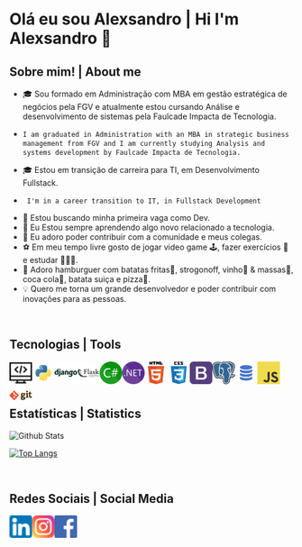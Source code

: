 # Olá eu sou Alexsandro | Hi I'm Alexsandro  👋

## Sobre mim! | About me
-  🎓 Sou formado em Administração com MBA em gestão estratégica de negócios pela FGV e atualmente estou cursando Análise e desenvolvimento de sistemas pela Faulcade Impacta de Tecnologia.
-     I am graduated in Administration with an MBA in strategic business management from FGV and I am currently studying Analysis and systems development by Faulcade Impacta de Tecnologia.
-  🎓 Estou em transição de carreira para TI, em Desenvolvimento Fullstack.
-      I'm in a career transition to IT, in Fullstack Development
-  💼   Estou buscando minha primeira vaga como Dev.
-  🚀 Eu Estou sempre aprendendo algo novo relacionado a tecnologia.
-  🌱 Eu adoro poder contribuir com a comunidade e meus colegas. 
-  ⚽ Em meu tempo livre gosto de jogar video game 🕹️, fazer exercícios 💪 e estudar 🧑🏻‍🏫.
-  🍔 Adoro hamburguer com batatas fritas🍟, strogonoff, vinho🍷 & massas🍝, coca cola🥤, batata suiça e pizza🍕.
-  💡 Quero me torna um grande desenvolvedor e poder contribuir com inovações para as pessoas.

<br/>


## Tecnologias | Tools

<img align="left" alt="prog" width="40px" src="https://github.com/alexaugusto23/alexaugusto23/blob/main/imgs/programming.png">
<img align="left" alt="python" width="40px" src="https://github.com/alexaugusto23/alexaugusto23/blob/main/imgs/python.png">
<img align="left" alt="django" width="40px" src="https://github.com/alexaugusto23/alexaugusto23/blob/main/imgs/django.png">
<img align="left" alt="flask" width="40px" src="https://github.com/alexaugusto23/alexaugusto23/blob/main/imgs/flask.png">
<img align="left" alt="csharp" width="40px" src="https://github.com/alexaugusto23/alexaugusto23/blob/main/imgs/csharp.png">
<img align="left" alt="dotnet" width="40px" src="https://github.com/alexaugusto23/alexaugusto23/blob/main/imgs/dotnet.png">
<img align="left" alt="html" width="40px" src="https://github.com/alexaugusto23/alexaugusto23/blob/main/imgs/html.png">
<img align="left" alt="css" width="40px" src="https://github.com/alexaugusto23/alexaugusto23/blob/main/imgs/css.png">
<img align="left" alt="bootstrap" width="40px" src="https://github.com/alexaugusto23/alexaugusto23/blob/main/imgs/bootstrap.png">
<img align="left" alt="postgresql" width="40px" src="https://github.com/alexaugusto23/alexaugusto23/blob/main/imgs/postgresql.png">
<img align="left" alt="sql" width="40px" src="https://github.com/alexaugusto23/alexaugusto23/blob/main/imgs/sql.png">
<!-- <img align="left" alt="linkedin" width="40px" src="https://github.com/alexaugusto23/alexaugusto23/blob/main/imgs/java.png"> -->
<img align="left" alt="javascript" width="40px" src="https://github.com/alexaugusto23/alexaugusto23/blob/main/imgs/javascript.png">
<img align="left" alt="git" width="40px" src="https://github.com/alexaugusto23/alexaugusto23/blob/main/imgs/git.png">


<br/>
<br/>
<br/>

## Estatísticas | Statistics

![Github Stats](https://github-readme-stats.vercel.app/api?username=alexaugusto23&show_icons=true&theme=vue)

[![Top Langs](https://github-readme-stats.vercel.app/api/top-langs/?username=alexaugusto23&langs_count=30)](https://github.com/alexaugusto23/github-readme-stats)


<br/>


## Redes Sociais | Social Media

[<img align="left" alt="linkedin" width="40px" src="https://github.com/alexaugusto23/alexaugusto23/blob/main/imgs/linkedin.png/">][linkedin]

[<img align="left" alt="instagram" width="40px" src="https://github.com/alexaugusto23/alexaugusto23/blob/main/imgs/instagram.png/">][instagram]

[<img align="left" alt="facebook" width="40px" src="https://github.com/alexaugusto23/alexaugusto23/blob/main/imgs/facebook.png/">][facebook]


<!-- Sites -->
[linkedin]:  https://www.linkedin.com/in/alexsandroaugusto/
[instagram]: https://www.instagram.com/alexsandroaugustoignacio/
[facebook]:  https://www.facebook.com/alexsandroaugusto.ignacio/